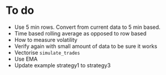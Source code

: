 # To do

- Use 5 min rows. Convert from current data to 5 min based.
- Time based rolling average as opposed to row based
- How to measure volatility
- Verify again with small amount of data to be sure it works
- Vectorise `simulate_trades`
- Use EMA
- Update example strategy1 to strategy3

